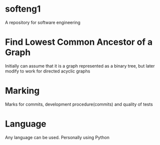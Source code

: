 # softeng1
A repository for software engineering

# Find Lowest Common Ancestor of a Graph
Initially can assume that it is a graph represented as a binary tree, but later modify to work for directed acyclic graphs

# Marking
Marks for commits, development procedure(commits) and quality of tests

# Language
Any language can be used. Personally using Python
